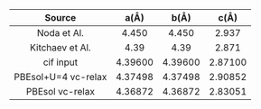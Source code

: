 | Source | a(Å) | b(Å) | c(Å) |
|:---:|:---:|:---:|:---:|
Noda et Al. | 4.450 | 4.450 | 2.937 |
Kitchaev et Al. | 4.39 | 4.39 | 2.871 |
cif input | 4.39600 | 4.39600 | 2.87100 |
PBEsol+U=4 vc-relax| 4.37498 | 4.37498 | 2.90852 |
PBEsol vc-relax | 4.36872 | 4.36872 | 2.83051 |
